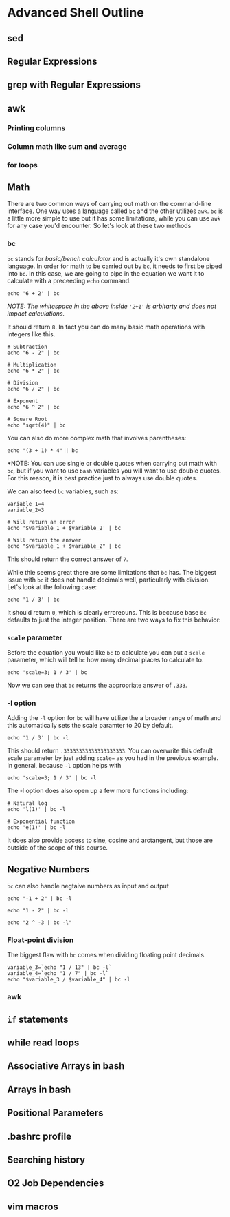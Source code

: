 # Advanced Shell Outline

## sed

## Regular Expressions

## grep with Regular Expressions

## awk

### Printing columns

### Column math like sum and average

### for loops

## Math

There are two common ways of carrying out math on the command-line interface. One way uses a language called `bc` and the other utilizes `awk`. `bc` is a little more simple to use but it has some limitations, while you can use `awk` for any case you'd encounter. So let's look at these two methods

### bc

`bc` stands for *basic/bench calculator* and is actually it's own standalone language. In order for math to be carried out by `bc`, it needs to first be piped into `bc`. In this case, we are going to pipe in the equation we want it to calculate with a preceeding `echo` command.

```
echo '6 + 2' | bc
```

*NOTE: The whitespace in the above inside `'2+1'` is arbitarty and does not impact calculations.*

It should return `8`. In fact you can do many basic math operations with integers like this.

```
# Subtraction
echo "6 - 2" | bc

# Multiplication
echo "6 * 2" | bc

# Division
echo "6 / 2" | bc

# Exponent
echo "6 ^ 2" | bc

# Square Root
echo "sqrt(4)" | bc
```

You can also do more complex math that involves parentheses:

```
echo "(3 + 1) * 4" | bc
```

*NOTE: You can use single or double quotes when carrying out math with `bc`, but if you want to use `bash` variables you will want to use double quotes. For this reason, it is best practice just to always use double quotes.

We can also feed `bc` variables, such as:

```
variable_1=4
variable_2=3

# Will return an error
echo '$variable_1 + $variable_2' | bc

# Will return the answer
echo "$variable_1 + $variable_2" | bc
```

This should return the correct answer of `7`.

While thie seems great there are some limitations that `bc` has. The biggest issue with `bc` it does not handle decimals well, particularly with division. Let's look at the following case:

```
echo '1 / 3' | bc
```

It should return `0`, which is clearly erroreouns. This is because base `bc` defaults to just the integer position.  There are two ways to fix this behavior:

### `scale` parameter

Before the equation you would like `bc` to calculate you can put a `scale` parameter, which will tell `bc` how many decimal places to calculate to.

```
echo 'scale=3; 1 / 3' | bc
```

Now we can see that `bc` returns the appropriate answer of `.333`.

### -l option

Adding the `-l` option for `bc` will have utilize the a broader range of math and this automatically sets the scale paramter to 20 by default.

```
echo '1 / 3' | bc -l
```

This should return `.33333333333333333333`. You can overwrite this default scale parameter by just adding `scale=` as you had in the previous example. In general, because `-l` option helps with 

```
echo 'scale=3; 1 / 3' | bc -l
```

The -l option does also open up a few more functions including:

```
# Natural log
echo 'l(1)' | bc -l

# Exponential function
echo 'e(1)' | bc -l
```

It does also provide access to sine, cosine and arctangent, but those are outside of the scope of this course. 

## Negative Numbers

`bc` can also handle negtaive numbers as input and output 

```
echo "-1 + 2" | bc -l

echo "1 - 2" | bc -l

echo "2 ^ -3 | bc -l"
```

### Float-point division

The biggest flaw with `bc` comes when dividing floating point decimals. 

```
variable_3=`echo "1 / 13" | bc -l`
variable_4=`echo "1 / 7" | bc -l`
echo "$variable_3 / $variable_4" | bc -l
```

### awk

## `if` statements

## while read loops

## Associative Arrays in bash

## Arrays in bash

## Positional Parameters

## .bashrc profile

## Searching history

## O2 Job Dependencies

## vim macros

